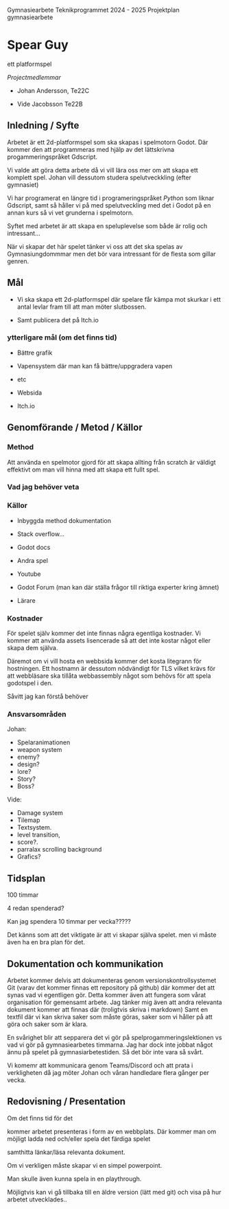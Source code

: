 Gymnasiearbete Teknikprogrammet 2024 - 2025 
Projektplan gymnasiearbete

# Spear Guy
ett platformspel

*Projectmedlemmar*

- Johan Andersson, Te22C

- Vide Jacobsson Te22B


## Inledning / Syfte
Arbetet är ett 2d-platformspel som ska skapas i spelmotorn Godot.
Där kommer den att programmeras med hjälp av det lättskrivna progammeringspråket Gdscript.

Vi valde att göra detta arbete då vi vill lära oss mer om att skapa ett komplett spel. 
Johan vill dessutom studera spelutveckkling (efter gymnasiet)

Vi har programerat en längre tid i programeringspråket *Python* som liknar Gdscript,
samt så håller vi på med spelutveckling med det i Godot på en annan kurs så vi vet grunderna i spelmotorn.

Syftet med arbetet är att skapa en speluplevelse som både är rolig och intressant...

<!-- vi har båda spelat hyfsat mycket andra liknande spel. -->

<!-- Jag har inga egentliga kontakter inom området annat än våran lärare. -->
<!-- möjligen minecraft. -->


<!-- johan systers pokjvän håller på med det -->

När vi skapar det här spelet tänker vi oss att det ska spelas av Gymnasiungdommmar men det bör vara intressant 
för de flesta som gillar genren.

<!-- Vad handlar arbetet om? Varför har du valt att göra detta arbete? Vad är syftet med -->
<!-- detta arbete? (att genomföra…) Vilka förkunskaper har -->
<!-- du? Vilka praktiska erfarenheter har du? Vilka kontakter har du inom området? Hur kan -->
<!-- de vara en resurs i projektet? Riktar sig arbetet mot någon specifik målgrupp? I så fall -->
<!-- beskriv den. -->

## Mål 

<!-- Att skapa ett tillräckligt bra spel för att --> 

- Vi ska skapa ett 2d-platformspel
där spelare får kämpa mot skurkar i ett antal levlar 
fram till att man möter slutbossen.

- Samt publicera det på Itch.io

### ytterligare mål (om det finns tid)

- Bättre grafik
- Vapensystem där man kan få bättre/uppgradera vapen
- etc

- Websida
- Itch.io

  
<!-- Här ska du bryta ner syftet till några specificerade och avgränsade -->
<!-- målsättningar. Dessa blir sedan det/de mål mot vilket hela ditt arbete strävar. -->

<!-- I ett utvecklingsprojekt arbetar du mot en uppställd målsättning. Målet bör vara tydligt, -->
<!-- realistiskt, utmanande och mätbart (när är projektets mål nått?). Exempel: -->
<!-- “Vi skall bygga en modellbro av Lejonströmsbron i skala 1:100 med en måttavvikelse -->
<!-- på max 10%. Bron skall hålla för en leksaksbil som väger minst 1 kg.” -->

<!-- Målsättningar i ett projekt kan också delas in i delmål, för att kunna specificera tydligare -->
<!-- och ge utrymme för fördjupning. -->

## Genomförande / Metod / Källor

<!-- Vilken metod är bäst att använda? Hur ska du gå till väga? Tänk metoder genom hela -->
<!-- arbetet; från informationsinhämtning till bearbetning, analys och redovisning. Vad -->
<!-- behöver du veta och var finns den informationen? Beskriv de källor du tror kommer att -->
<!-- vara användbara i projektet. Vilket material behövs och var finns det att få tag på? Vilka -->
<!-- kostnader kan uppstå i projektet och hur ska de finansieras? Hur kan du knyta viktiga -->
<!-- kontakter med personer utanför skolan med kompetens och erfarenhet i ämnet? Vilka -->
<!-- aktiviteter ska göras på väg mot målet? Hur ska arbetets resultat redovisas? Hur -->
<!-- påverkar det vad som behöver göras? Ska flera personer delta i projektet? Fördela i så -->
<!-- fall ansvarsområden och arbetsuppgifter. -->

### Method
Att använda en spelmotor gjord för att skapa allting från scratch är väldigt effektivt om man 
vill hinna med att skapa ett fullt spel.

### Vad jag behöver veta

### Källor
- Inbyggda method dokumentation

- Stack overflow...

- Godot docs

- Andra spel

- Youtube

- Godot Forum (man kan där ställa frågor till riktiga experter kring ämnet)

- Lärare


### Kostnader
För spelet själv kommer det inte finnas några egentliga kostnader.
Vi kommer att använda assets lisencerade så att det inte kostar något eller
skapa dem själva.

Däremot om vi vill hosta en webbsida kommer det kosta litegrann för hostningen. 
Ett hostnamn är dessutom nödvändigt för 
TLS vilket krävs för att webbläsare ska tillåta webbassembly något som behövs för att spela godotspel i den. 

Såvitt jag kan förstå behöver 

### Ansvarsområden
Johan: 
- Spelaranimationen
- weapon system 
- enemy? 
- design? 
- lore? 
- Story? 
- Boss?

Vide: 
- Damage system
- Tilemap
- Textsystem. 
- level transition, 
- score?. 
- parralax scrolling background 
- Grafics?


## Tidsplan

100 timmar

4 redan spenderad?

Kan jag spendera 10 timmar per vecka?????

Det känns som att det viktigate är att vi skapar själva spelet.
men vi måste även ha en bra plan för det.

<!-- Arbetet i projektet ska tidsplaneras på något sätt, det finns flera exempel och mallar att -->
<!-- använda sig av. Tidsplanen ska visa en översiktlig uppställning av vad som ska göras, när -->
<!-- det ska göras och av vem. Den kan också visa projektgruppsträffar, handledningsträffar -->
<!-- och deadlines. Aktivitetsrubriker som skrivs in i tidsplanerna kan beskrivas mer utförligt -->
<!-- här i projektplanen. Här lägger du också in en länk eller en hänvisning till den tidsplan -->
<!-- du ställer upp för projektet, t ex GANTT- schema, lista med kommentarer eller -->
<!-- flödesschema. Förslag på mall för tidsplan finns i kursteamet. -->
<!-- När ni fyller i, tänk igenom: Vilka hållpunkter finns då olika delar av arbetet ska vara -->
<!-- klara? Är det något som bygger på att något annat är klart? Hur många timmar per vecka -->
<!-- kan du avsätta för att arbeta med gymnasiearbetet? Hur lång tid är det rimligt att lägga -->
<!-- på olika delar? -->

## Dokumentation och kommunikation

Arbetet kommer delvis att dokumenteras genom versionskontrollsystemet Git 
(varav det kommer finnas ett repository på github)
där kommer det att synas vad vi egentligen gör.
Detta kommer även att fungera som vårat organisation för gemensamt arbete. 
Jag tänker mig även att andra relevanta dokument kommer att finnas där (troligtvis skriva i markdown)
Samt en textfil där vi kan skriva saker som måste göras, saker som vi håller på att göra och saker som är klara.

<!-- Jag bör kanske nämna det någon annanstans -->
En svårighet blir att sepparera det vi gör på spelprogammeringslektionen vs vad 
vi gör på gymnasiearbetes timmarna. 
Jag har dock inte jobbat något ännu på spelet på gymnasiarbetestiden. Så det bör inte vara så svårt.  

Vi komemr att kommunicara genom Teams/Discord och att prata i verkligheten då jag möter Johan och våran handledare flera gånger per vecka.

<!-- Hur ska arbetet dokumenteras? Hur ska dokumentationen struktureras? -->
<!-- Hur ska gemensamt arbete organiseras och dokumenteras? Hur ska handledaren och -->
<!-- eventuell extern beställare informeras om hur arbetet i projektet fortskrider? -->
<!-- Med en bra struktur och bra rutiner för projektets dokumentation och kommunikation -->
<!-- går arbetet lättare. Det finns olika kanaler/plattformar, program och onlinetjänster för -->
<!-- projekthantering du kan använda, kanske Teams räcker för era behov? Undersök och -->
<!-- välj i samråd med arbetsgrupp och handledare. -->

## Redovisning / Presentation

Om det finns tid för det 
<!-- (vilket vi borde ta med i beräkningen för tidsplanen -->
kommer arbetet presenteras i form av en webbplats.
Där kommer man om möjligt ladda ned och/eller spela det färdiga spelet
<!-- eller en level -->
samthitta länkar/läsa relevanta dokument.

Om vi verkligen måste skapar vi en simpel powerpoint. 
<!-- men det är roligare att spela spelet -->
<!-- samt att vi berättar lite grann? -->

Man skulle även kunna spela in en playthrough.

Möjligtvis kan vi gå tillbaka till en äldre version (lätt med git) och visa på hur arbetet utvecklades..

<!-- Hur ska projektets resultat redovisas och presenteras och vilket material behöver -->
<!-- arbetas fram för detta ändamål? (modeller, rapport, ritningar, prototyper, Powerpoint -->
<!-- m m). -->
